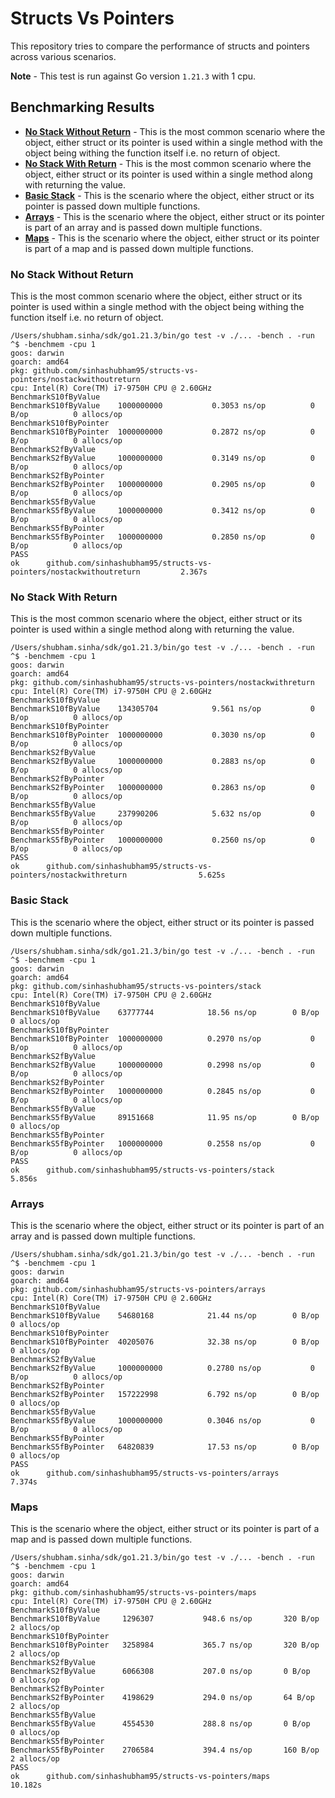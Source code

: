 # Structs Vs Pointers

This repository tries to compare the performance of structs and pointers across various scenarios.

**Note** - This test is run against Go version `1.21.3` with 1 cpu.

## Benchmarking Results

- **[No Stack Without Return](#no-stack-without-return)** - This is the most common scenario where the object, either struct or its pointer is used within a single method with the object being withing the function itself i.e. no return of object.
- **[No Stack With Return](#no-stack-with-return)** - This is the most common scenario where the object, either struct or its pointer is used within a single method along with returning the value.
- **[Basic Stack](#basic-stack)** - This is the scenario where the object, either struct or its pointer is passed down multiple functions.
- **[Arrays](#arrays)** - This is the scenario where the object, either struct or its pointer is part of an array and is passed down multiple functions.
- **[Maps](#maps)** - This is the scenario where the object, either struct or its pointer is part of a map and is passed down multiple functions.

### No Stack Without Return

This is the most common scenario where the object, either struct or its pointer is used within a single method with the object being withing the function itself i.e. no return of object.

```text
/Users/shubham.sinha/sdk/go1.21.3/bin/go test -v ./... -bench . -run ^$ -benchmem -cpu 1
goos: darwin
goarch: amd64
pkg: github.com/sinhashubham95/structs-vs-pointers/nostackwithoutreturn
cpu: Intel(R) Core(TM) i7-9750H CPU @ 2.60GHz
BenchmarkS10fByValue
BenchmarkS10fByValue   	1000000000	         0.3053 ns/op	       0 B/op	       0 allocs/op
BenchmarkS10fByPointer
BenchmarkS10fByPointer 	1000000000	         0.2872 ns/op	       0 B/op	       0 allocs/op
BenchmarkS2fByValue
BenchmarkS2fByValue    	1000000000	         0.3149 ns/op	       0 B/op	       0 allocs/op
BenchmarkS2fByPointer
BenchmarkS2fByPointer  	1000000000	         0.2905 ns/op	       0 B/op	       0 allocs/op
BenchmarkS5fByValue
BenchmarkS5fByValue    	1000000000	         0.3412 ns/op	       0 B/op	       0 allocs/op
BenchmarkS5fByPointer
BenchmarkS5fByPointer  	1000000000	         0.2850 ns/op	       0 B/op	       0 allocs/op
PASS
ok  	github.com/sinhashubham95/structs-vs-pointers/nostackwithoutreturn	       2.367s
```

### No Stack With Return

This is the most common scenario where the object, either struct or its pointer is used within a single method along with returning the value.

```text
/Users/shubham.sinha/sdk/go1.21.3/bin/go test -v ./... -bench . -run ^$ -benchmem -cpu 1
goos: darwin
goarch: amd64
pkg: github.com/sinhashubham95/structs-vs-pointers/nostackwithreturn
cpu: Intel(R) Core(TM) i7-9750H CPU @ 2.60GHz
BenchmarkS10fByValue
BenchmarkS10fByValue   	134305704	         9.561 ns/op	       0 B/op	       0 allocs/op
BenchmarkS10fByPointer
BenchmarkS10fByPointer 	1000000000	         0.3030 ns/op	       0 B/op	       0 allocs/op
BenchmarkS2fByValue
BenchmarkS2fByValue    	1000000000	         0.2883 ns/op	       0 B/op	       0 allocs/op
BenchmarkS2fByPointer
BenchmarkS2fByPointer  	1000000000	         0.2863 ns/op	       0 B/op	       0 allocs/op
BenchmarkS5fByValue
BenchmarkS5fByValue    	237990206	         5.632 ns/op	       0 B/op	       0 allocs/op
BenchmarkS5fByPointer
BenchmarkS5fByPointer  	1000000000	         0.2560 ns/op	       0 B/op	       0 allocs/op
PASS
ok  	github.com/sinhashubham95/structs-vs-pointers/nostackwithreturn	               5.625s
```

### Basic Stack

This is the scenario where the object, either struct or its pointer is passed down multiple functions.

```text
/Users/shubham.sinha/sdk/go1.21.3/bin/go test -v ./... -bench . -run ^$ -benchmem -cpu 1
goos: darwin
goarch: amd64
pkg: github.com/sinhashubham95/structs-vs-pointers/stack
cpu: Intel(R) Core(TM) i7-9750H CPU @ 2.60GHz
BenchmarkS10fByValue
BenchmarkS10fByValue   	63777744	        18.56 ns/op	       0 B/op	       0 allocs/op
BenchmarkS10fByPointer
BenchmarkS10fByPointer 	1000000000	        0.2970 ns/op	       0 B/op	       0 allocs/op
BenchmarkS2fByValue
BenchmarkS2fByValue    	1000000000	        0.2998 ns/op	       0 B/op	       0 allocs/op
BenchmarkS2fByPointer
BenchmarkS2fByPointer  	1000000000	        0.2845 ns/op	       0 B/op	       0 allocs/op
BenchmarkS5fByValue
BenchmarkS5fByValue    	89151668	        11.95 ns/op	       0 B/op	       0 allocs/op
BenchmarkS5fByPointer
BenchmarkS5fByPointer  	1000000000	        0.2558 ns/op	       0 B/op	       0 allocs/op
PASS
ok  	github.com/sinhashubham95/structs-vs-pointers/stack	       5.856s
```

### Arrays

This is the scenario where the object, either struct or its pointer is part of an array and is passed down multiple functions.

```text
/Users/shubham.sinha/sdk/go1.21.3/bin/go test -v ./... -bench . -run ^$ -benchmem -cpu 1
goos: darwin
goarch: amd64
pkg: github.com/sinhashubham95/structs-vs-pointers/arrays
cpu: Intel(R) Core(TM) i7-9750H CPU @ 2.60GHz
BenchmarkS10fByValue
BenchmarkS10fByValue   	54680168	        21.44 ns/op	       0 B/op	       0 allocs/op
BenchmarkS10fByPointer
BenchmarkS10fByPointer 	40205076	        32.38 ns/op	       0 B/op	       0 allocs/op
BenchmarkS2fByValue
BenchmarkS2fByValue    	1000000000	        0.2780 ns/op	       0 B/op	       0 allocs/op
BenchmarkS2fByPointer
BenchmarkS2fByPointer  	157222998	        6.792 ns/op	       0 B/op	       0 allocs/op
BenchmarkS5fByValue
BenchmarkS5fByValue    	1000000000	        0.3046 ns/op	       0 B/op	       0 allocs/op
BenchmarkS5fByPointer
BenchmarkS5fByPointer  	64820839	        17.53 ns/op	       0 B/op	       0 allocs/op
PASS
ok  	github.com/sinhashubham95/structs-vs-pointers/arrays           7.374s
```

### Maps

This is the scenario where the object, either struct or its pointer is part of a map and is passed down multiple functions.

```text
/Users/shubham.sinha/sdk/go1.21.3/bin/go test -v ./... -bench . -run ^$ -benchmem -cpu 1
goos: darwin
goarch: amd64
pkg: github.com/sinhashubham95/structs-vs-pointers/maps
cpu: Intel(R) Core(TM) i7-9750H CPU @ 2.60GHz
BenchmarkS10fByValue
BenchmarkS10fByValue   	 1296307	       948.6 ns/op	     320 B/op	       2 allocs/op
BenchmarkS10fByPointer
BenchmarkS10fByPointer 	 3258984	       365.7 ns/op	     320 B/op	       2 allocs/op
BenchmarkS2fByValue
BenchmarkS2fByValue    	 6066308	       207.0 ns/op	     0 B/op	       0 allocs/op
BenchmarkS2fByPointer
BenchmarkS2fByPointer  	 4198629	       294.0 ns/op	     64 B/op	       2 allocs/op
BenchmarkS5fByValue
BenchmarkS5fByValue    	 4554530	       288.8 ns/op	     0 B/op	       0 allocs/op
BenchmarkS5fByPointer
BenchmarkS5fByPointer  	 2706584	       394.4 ns/op	     160 B/op	       2 allocs/op
PASS
ok  	github.com/sinhashubham95/structs-vs-pointers/maps	     10.182s
```
